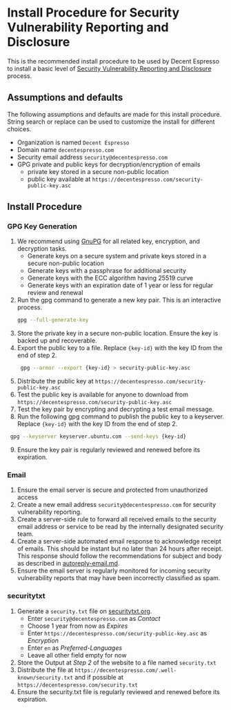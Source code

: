 # Install Procedure for Security Vulnerability Reporting and Disclosure

This is the recommended install procedure to be used by Decent Espresso to install
a basic level of [Security Vulnerability Reporting and Disclosure](README.md) process.

## Assumptions and defaults

The following assumptions and defaults are made for this install procedure.
String search or replace can be used to customize the install for different choices.

* Organization is named `Decent Espresso`
* Domain name `decentespresso.com`
* Security email address `security@decentespresso.com`
* GPG private and public keys for decryption/encryption of emails
  * private key stored in a secure non-public location
  * public key available at `https://decentespresso.com/security-public-key.asc`

## Install Procedure

### GPG Key Generation

1. We recommend using [GnuPG](https://gnupg.org/) for all related key, encryption, and decryption tasks.
   * Generate keys on a secure system and private keys stored in a secure non-public location
   * Generate keys with a passphrase for additional security
   * Generate keys with the ECC algorithm having 25519 curve
   * Generate keys with an expiration date of 1 year or less for regular review and renewal
2. Run the gpg command to generate a new key pair. This is an interactive process.
   ```bash
   gpg --full-generate-key
   ```
3. Store the private key in a secure non-public location. Ensure the key is backed up and recoverable.
4. Export the public key to a file. Replace `{key-id}` with the key ID from the end of step 2.
   ```bash
    gpg --armor --export {key-id} > security-public-key.asc
    ```
5. Distribute the public key at `https://decentespresso.com/security-public-key.asc`
6. Test the public key is available for anyone to download from `https://decentespresso.com/security-public-key.asc`
7. Test the key pair by encrypting and decrypting a test email message.
8.  Run the following gpg command to publish the public key to a keyserver. Replace `{key-id}` with the key ID from the end of step 2.
   ```bash
    gpg --keyserver keyserver.ubuntu.com --send-keys {key-id}
   ```
9. Ensure the key pair is regularly reviewed and renewed before its expiration.

### Email

1. Ensure the email server is secure and protected from unauthorized access
2. Create a new email address `security@decentespresso.com` for security vulnerability reporting.
3. Create a server-side rule to forward all received emails to the security email address or service
   to be read by the internally designated security team.
4. Create a server-side automated email response to acknowledge receipt of emails. This should be instant
   but no later than 24 hours after receipt. This response should follow the recommendations for
   subject and body as described in [autoreply-email.md](autoreply-email.md).
5. Ensure the email server is regularly monitored for incoming security vulnerability reports that may
   have been incorrectly classified as spam.

### securitytxt

1. Generate a `security.txt` file on [securitytxt.org](https://securitytxt.org/).
   * Enter `security@decentespresso.com` as _Contact_
   * Choose 1 year from now as _Expires_
   * Enter `https://decentespresso.com/security-public-key.asc` as _Encryption_
   * Enter `en` as _Preferred-Languages_
   * Leave all other field empty for now
2. Store the Output at _Step 2_ of the website to a file named `security.txt`
3. Distribute the file at `https://decentespresso.com/.well-known/security.txt` and if possible at `https://decentespresso.com/security.txt`
4. Ensure the security.txt file is regularly reviewed and renewed before its expiration.
